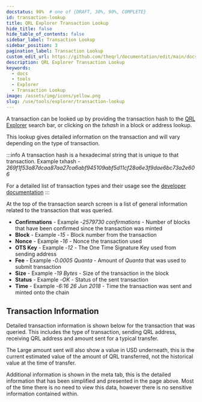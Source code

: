 ```yaml
---
docstatus: 90%  # one of {DRAFT, 30%, 90%, COMPLETE}
id: transaction-lookup
title: QRL Explorer Transaction Lookup
hide_title: false
hide_table_of_contents: false
sidebar_label: Transaction Lookup
sidebar_position: 3
pagination_label: Transaction Lookup
custom_edit_url: https://github.com/theqrl/documentation/edit/main/docs/Use/Tools/explorer/transaction-lookup.md
description: QRL Explorer Transaction Lookup
keywords:
  - docs
  - tools
  - Explorer
  - Transaction Lookup
image: /assets/img/icons/yellow.png
slug: /use/tools/explorer/transaction-lookup
---
```


A transaction can be looked up by providing the transaction hash to the [QRL Explorer](https://explorer.theqrl.org) search bar, or clicking on the *txhash* in a block or address lookup.

This lookup gives detailed information on the transaction and will vary depending on the type of transaction. 


:::info
A transaction hash is a hexadecimal string that is unique to that transaction. Example txhash -  *269f1f53a87dcaa87aa27ca6abf945109abf5d11cf28a6e3f9dae6bc73a2e606*

For a detailed list of transaction types and their usage see the [developer documentation](/api/qrl-public-api#transaction)
:::

At the top of the transaction search screen is a list of general information related to the transaction that was queried.

- **Confirmations** - Example -*2579730 confirmations* - Number of blocks that have been confirmed since the transaction was minted
- **Block** - Example -*15* - Block number from the transaction
- **Nonce** - Example -*16* - Nonce the transaction used
- **OTS Key** - Example -*12* - The One Time Signature Key used from sending address
- **Fee** - Example -*0.0005 Quanta* - Amount of $Quanta$ that was used to submit transaction
- **Size**  - Example -*19 Bytes* - Size of the transaction in the block
- **Status** - Example -*OK* - Status of the sent transaction
- **Time**  - Example -*6:16 26 Jun 2018* - Time the transaction was sent and minted onto the chain

## Transaction Information

Detailed transaction information is shown below for the transaction that was queried. This includes the type of transaction, sending QRL address, receiving QRL address and amount sent for a typical transfer.

The Large amount sent will also show a value in USD underneath, this is the current estimated value of the amount of QRL transferred, not the historical value at the time of transfer. 

Additional information is shown in the meta tab, this is the detailed information that has been simplified and presented in the page above. Most of the time there is no need to view this data, however there is no sensitive information contained within.


